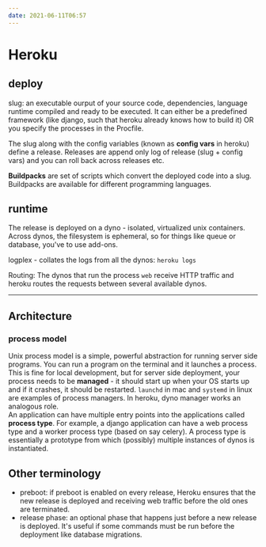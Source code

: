 ```yaml
---
date: 2021-06-11T06:57
---
```


# Heroku


## deploy
slug: an executable ourput of your source code, dependencies, language runtime compiled and ready to be executed. It can either be a predefined framework (like django, such that heroku already knows how to build it) OR you specify the processes in the Procfile.

The slug along with the config variables (known as **config vars** in heroku) define a release. Releases are append only log of release (slug + config vars) and you can roll back across releases etc.

**Buildpacks** are set of scripts which convert the deployed code into a slug. Buildpacks are available for different programming languages.


## runtime
The release is deployed on a dyno - isolated, virtualized unix containers. Across dynos, the filesystem is ephemeral, so for things like queue or database, you've to use add-ons.

logplex - collates the logs from all the dynos: `heroku logs` 

Routing: The dynos that run the process `web` receive HTTP traffic and heroku routes the requests between several available dynos.


---
## Architecture

### process model
Unix process model is a simple, powerful abstraction for running server side programs. You can run a program on the terminal and it launches a process. This is fine for local development, but for server side deployment, your process needs to be **managed** - it should start up when your OS starts up and if it crashes, it should be restarted. `launchd` in mac and `systemd` in linux are examples of process managers. In heroku, dyno manager works an analogous role.  
An application can have multiple entry points into the applications called **process type**. For example, a django application can have a web process type and a worker process type (based on say celery). A process type is essentially a prototype from which (possibly) multiple instances of dynos is instantiated.

## Other terminology
- preboot: if preboot is enabled on every release, Heroku ensures that the new release is deployed and receiving web traffic before the old ones are terminated.
- release phase: an optional phase that happens just before a new release is deployed. It's useful if some commands must be run before the deployment like database migrations.
